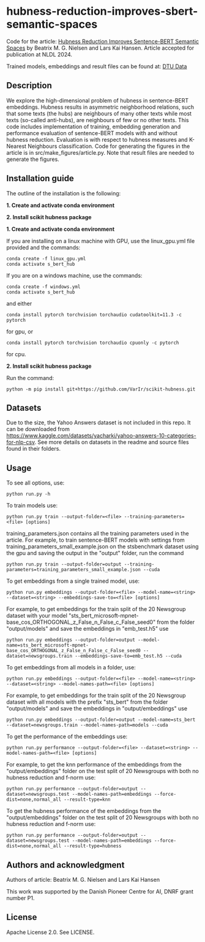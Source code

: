 # hubness-reduction-improves-sbert-semantic-spaces
Code for the article: [Hubness Reduction Improves Sentence-BERT Semantic Spaces](https://arxiv.org/abs/2311.18364) by Beatrix M. G. Nielsen and Lars Kai Hansen. Article accepted for publication at NLDL 2024.

Trained models, embeddings and result files can be found at: [DTU Data](https://doi.org/10.11583/DTU.c.6165561.v1)

## Description
We explore the high-dimensional problem of hubness in sentence-BERT embeddings. Hubness results in asymmetric neighborhood relations, such that some texts (the hubs) are neighbours of many other texts while most texts (so-called anti-hubs), are neighbours of few or no other texts.
This code includes implementation of training, embedding generation and performance evaluation of sentence-BERT models with and without hubness reduction. Evaluation is with respect to hubness measures and K-Nearest Neighbours classification. 
Code for generating the figures in the article is in src/make_figures/article.py. Note that result files are needed to generate the figures.  

## Installation guide
The outline of the installation is the following:

**1. Create and activate conda environment**

**2. Install scikit hubness package**

**1. Create and activate conda environment**

If you are installing on a linux machine with GPU, use the linux_gpu.yml file provided and the commands:
```
conda create -f linux_gpu.yml
conda activate s_bert_hub
```
If you are on a windows machine, use the commands: 
```
conda create -f windows.yml
conda activate s_bert_hub
```
and either
```
conda install pytorch torchvision torchaudio cudatoolkit=11.3 -c pytorch
```
for gpu, or 
```
conda install pytorch torchvision torchaudio cpuonly -c pytorch
```
for cpu. 

**2. Install scikit hubness package** 

Run the command:
```
python -m pip install git+https://github.com/VarIr/scikit-hubness.git
```

## Datasets

Due to the size, the Yahoo Answers dataset is not included in this repo. It can be downloaded from https://www.kaggle.com/datasets/yacharki/yahoo-answers-10-categories-for-nlp-csv. 
See more details on datasets in the readme and source files found in their folders. 


## Usage

To see all options, use:
```
python run.py -h
```
To train models use:
```
python run.py train --output-folder=<file> --training-parameters=<file> [options]
```
training_parameters.json contains all the training parameters used in the article.
For example, to train sentence-BERT models with settings from training_parameters_small_example.json on the stsbenchmark dataset using the gpu and saving the output in the "output" folder, run the command
```
python run.py train --output-folder=output --training-parameters=training_parameters_small_example.json --cuda
```
To get embeddings from a single trained model, use:
```
python run.py embeddings --output-folder=<file> --model-name=<string> --dataset=<string> --embeddings-save-to=<file> [options]
```
For example, to get embeddings for the train split of the 20 Newsgroup dataset with your model "sts_bert_microsoft-mpnet-base_cos_ORTHOGONAL_z_False_n_False_c_False_seed0" from the folder "output/models" and save the embeddings in "emb_test.h5" use
```
python run.py embeddings --output-folder=output --model-name=sts_bert_microsoft-mpnet-base_cos_ORTHOGONAL_z_False_n_False_c_False_seed0 --dataset=newsgroups.train --embeddings-save-to=emb_test.h5 --cuda
```
To get embeddings from all models in a folder, use:
```
python run.py embeddings --output-folder=<file> --model-name=<string> --dataset=<string> --model-names-path=<file> [options]
```
For example, to get embeddings for the train split of the 20 Newsgroup dataset with all models with the prefix "sts_bert" from the folder "output/models" and save the embeddings in "output/embeddings" use
```
python run.py embeddings --output-folder=output --model-name=sts_bert --dataset=newsgroups.train --model-names-path=models --cuda
```
To get the performance of the embeddings use:
```
python run.py performance --output-folder=<file> --dataset=<string> --model-names-path=<file> [options]
```
For example, to get the knn performance of the embeddings from the "output/embeddings" folder on the test split of 20 Newsgroups with both no hubness reduction and f-norm use:
```
python run.py performance --output-folder=output --dataset=newsgroups.test --model-names-path=embeddings --force-dist=none,normal_all --result-type=knn
```
To get the hubness performance of the embeddings from the "output/embeddings" folder on the test split of 20 Newsgroups with both no hubness reduction and f-norm use:
```
python run.py performance --output-folder=output --dataset=newsgroups.test --model-names-path=embeddings --force-dist=none,normal_all --result-type=hubness
```

## Authors and acknowledgment
Authors of article: Beatrix M. G. Nielsen and Lars Kai Hansen

This work was supported by the Danish Pioneer Centre for AI, DNRF grant number P1. 

## License
Apache License 2.0. See LICENSE.

